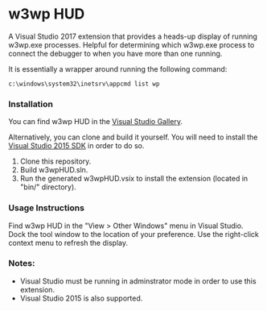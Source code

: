 # w3wp HUD
A Visual Studio 2017 extension that provides a heads-up display of running w3wp.exe processes. Helpful for determining which w3wp.exe process to connect the debugger to when you have more than one running.

It is essentially a wrapper around running the following command:
```
c:\windows\system32\inetsrv\appcmd list wp
```
### Installation

You can find w3wp HUD in the [Visual Studio Gallery](https://visualstudiogallery.msdn.microsoft.com/f6b20277-984e-4c4b-a3ac-f1713f2437cd).

Alternatively, you can clone and build it yourself. You will need to install the [Visual Studio 2015 SDK](https://msdn.microsoft.com/en-us/library/bb166441.aspx) in order to do so. 

1. Clone this repository.
2. Build w3wpHUD.sln.
2. Run the generated w3wpHUD.vsix to install the extension (located in "bin/" directory).

### Usage Instructions

Find w3wp HUD in the "View > Other Windows" menu in Visual Studio. Dock the tool window to the location of your preference. Use the right-click context menu to refresh the display.

### Notes:
* Visual Studio must be running in adminstrator mode in order to use this extension.
* Visual Studio 2015 is also supported.
